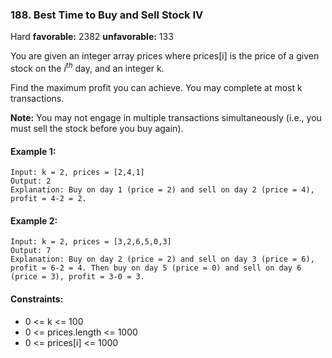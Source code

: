 ### 188. Best Time to Buy and Sell Stock IV
Hard **favorable:** 2382 **unfavorable:** 133

You are given an integer array prices where prices[i] is the price of a given stock on the $i^{th}$ day, and an integer k.

Find the maximum profit you can achieve. You may complete at most k transactions.

**Note:** You may not engage in multiple transactions simultaneously (i.e., you must sell the stock before you buy again).

#### Example 1:
```
Input: k = 2, prices = [2,4,1]
Output: 2
Explanation: Buy on day 1 (price = 2) and sell on day 2 (price = 4), profit = 4-2 = 2.
```

#### Example 2:
```
Input: k = 2, prices = [3,2,6,5,0,3]
Output: 7
Explanation: Buy on day 2 (price = 2) and sell on day 3 (price = 6), profit = 6-2 = 4. Then buy on day 5 (price = 0) and sell on day 6 (price = 3), profit = 3-0 = 3.
``` 

#### Constraints:
- 0 <= k <= 100
- 0 <= prices.length <= 1000
- 0 <= prices[i] <= 1000
